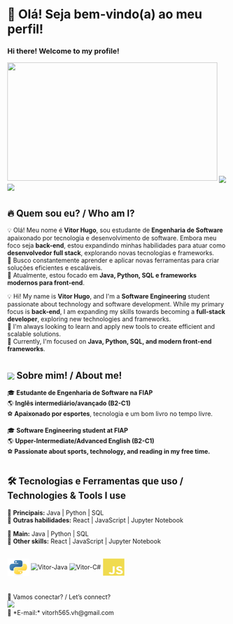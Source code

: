 # 👋 Olá! Seja bem-vindo(a) ao meu perfil!  
### Hi there! Welcome to my profile!

<img src="https://media.giphy.com/media/v1.Y2lkPTc5MGI3NjExb2Qwbmt5ZHR5OWxncXV5MTI5eXlob3pjMjBveDNmYThvdXY0b3czOCZlcD12MV9pbnRlcm5hbF9naWZfYnlfaWQmY3Q9Zw/A5ffIYwJoEpVcMOYiO/giphy.gif" width="480" height="270" frameBorder="0" class="giphy-embed" allowFullScreen>

<a href="https://github.com/anuraghazra/github-readme-stats">
  <img height=200 align="center" src="https://github-readme-stats.vercel.app/api?username=Torugo0&show_icons=false&theme=great-gatsby&rank_icon=github" />
</a>
<a href="https://github.com/anuraghazra/donut">
  <img height=200 align="center" src="https://github-readme-stats.vercel.app/api/top-langs/?username=Torugo0&layout=donut&size_weight=0.5&count_weight=0.5&show&icons=true&theme=great-gatsby" />
</a>

#

## 🔥 Quem sou eu? / Who am I?  
💡 Olá! Meu nome é **Vitor Hugo**, sou estudante de **Engenharia de Software** apaixonado por tecnologia e desenvolvimento de software. Embora meu foco seja **back-end**, estou expandindo minhas habilidades para atuar como **desenvolvedor full stack**, explorando novas tecnologias e frameworks.  
🚀 Busco constantemente aprender e aplicar novas ferramentas para criar soluções eficientes e escaláveis.  
🎯 Atualmente, estou focado em **Java, Python, SQL e frameworks modernos para front-end**.  

💡 Hi! My name is **Vitor Hugo**, and I'm a **Software Engineering** student passionate about technology and software development. While my primary focus is **back-end**, I am expanding my skills towards becoming a **full-stack developer**, exploring new technologies and frameworks.  
🚀 I'm always looking to learn and apply new tools to create efficient and scalable solutions.  
🎯 Currently, I'm focused on **Java, Python, SQL, and modern front-end frameworks**.  
#
 
## <img height=30 align="center" src="https://fonts.gstatic.com/s/e/notoemoji/latest/1f98e/512.gif"/> Sobre mim! / About me!
🎓 **Estudante de Engenharia de Software na FIAP**  
🌎 **Inglês intermediário/avançado (B2-C1)**  
⚽ **Apaixonado por esportes**, tecnologia e um bom livro no tempo livre.  

🎓 **Software Engineering student at FIAP**  
🌎 **Upper-Intermediate/Advanced English (B2-C1)**  
⚽ **Passionate about sports, technology, and reading in my free time.**  
#

## 🛠️ Tecnologias e Ferramentas que uso / Technologies & Tools I use  
🎯 **Principais:** Java | Python | SQL  
📌 **Outras habilidades:** React | JavaScript | Jupyter Notebook  

🎯 **Main:** Java | Python | SQL  
📌 **Other skills:** React | JavaScript | Jupyter Notebook

<picture>
  <source srcset="https://fonts.gstatic.com/s/e/notoemoji/latest/1f50b/512.webp" type="image/webp">
</picture>

<div style="display: inline_block"><br>
  <img align="center" alt="Vitor-Python" height="40" width="50" src="https://raw.githubusercontent.com/devicons/devicon/master/icons/python/python-original.svg">
  <img align="center" alt="Vitor-Java" height="40" width="50" src="https://cdn.jsdelivr.net/gh/devicons/devicon@latest/icons/java/java-original.svg" />
  <img align="center" alt="Vitor-C#" height="40" width="50" src="https://cdn.jsdelivr.net/gh/devicons/devicon@latest/icons/csharp/csharp-original.svg" />
  <img align="center" alt="Vitor-Js" height="40" width="50" src="https://raw.githubusercontent.com/devicons/devicon/master/icons/javascript/javascript-plain.svg">
</div>

#

 <div> 
    🚀 Vamos conectar? / Let’s connect? <br>
    <a href="https://www.linkedin.com/in/vitorhgr/" target="_blank"><img src="https://img.shields.io/badge/-LinkedIn-%230077B5?style=for-the-badge&logo=linkedin&logoColor=white" target="_blank"></a><br>
    📧 *E-mail:* vitorh565.vh@gmail.com 
 </div>
